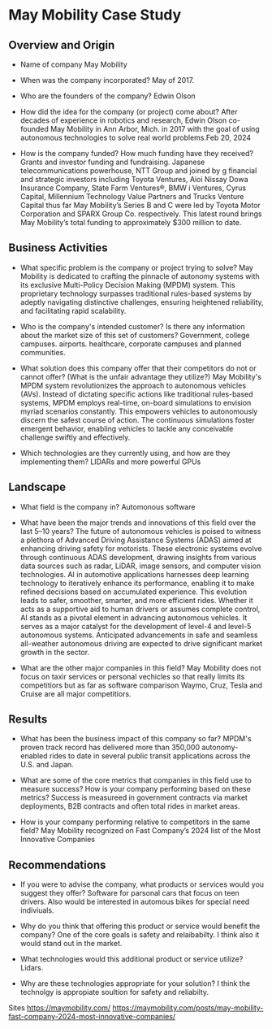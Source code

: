 # May Mobility Case Study 

## Overview and Origin

* Name of company
May Mobility 

* When was the company incorporated? May of 2017.

* Who are the founders of the company? Edwin Olson

* How did the idea for the company (or project) come about? After decades of experience in robotics and research, Edwin Olson co-founded May Mobility in Ann Arbor, Mich. in 2017 with the goal of using autonomous technologies to solve real world problems.Feb 20, 2024

* How is the company funded? How much funding have they received? Grants and investor funding and fundraising. Japanese telecommunications powerhouse, NTT Group and joined by g financial and strategic investors including Toyota Ventures, Aioi Nissay Dowa Insurance Company, State Farm Ventures®, BMW i Ventures, Cyrus Capital, Millennium Technology Value Partners and Trucks Venture Capital thus far May Mobility’s Series B and C were led by Toyota Motor Corporation and SPARX Group Co. respectively. This latest round brings May Mobility’s total funding to approximately $300 million to date.


## Business Activities

* What specific problem is the company or project trying to solve? May Mobility is dedicated to crafting the pinnacle of autonomy systems with its exclusive Multi-Policy Decision Making (MPDM) system. This proprietary technology surpasses traditional rules-based systems by adeptly navigating distinctive challenges, ensuring heightened reliability, and facilitating rapid scalability.


* Who is the company's intended customer? Is there any information about the market size of this set of customers? Government, college campuses. airports. healthcare, corporate campuses and planned communities. 

* What solution does this company offer that their competitors do not or cannot offer? (What is the unfair advantage they utilize?) 
May Mobility's MPDM system revolutionizes the approach to autonomous vehicles (AVs). Instead of dictating specific actions like traditional rules-based systems, MPDM employs real-time, on-board simulations to envision myriad scenarios constantly. This empowers vehicles to autonomously discern the safest course of action. The continuous simulations foster emergent behavior, enabling vehicles to tackle any conceivable challenge swiftly and effectively.

* Which technologies are they currently using, and how are they implementing them? LIDARs and more powerful GPUs 


## Landscape

* What field is the company in? Automonous software

* What have been the major trends and innovations of this field over the last 5&ndash;10 years? 
The future of autonomous vehicles is poised to witness a plethora of Advanced Driving Assistance Systems (ADAS) aimed at enhancing driving safety for motorists. These electronic systems evolve through continuous ADAS development, drawing insights from various data sources such as radar, LiDAR, image sensors, and computer vision technologies. AI in automotive applications harnesses deep learning technology to iteratively enhance its performance, enabling it to make refined decisions based on accumulated experience. This evolution leads to safer, smoother, smarter, and more efficient rides. Whether it acts as a supportive aid to human drivers or assumes complete control, AI stands as a pivotal element in advancing autonomous vehicles. It serves as a major catalyst for the development of level-4 and level-5 autonomous systems. Anticipated advancements in safe and seamless all-weather autonomous driving are expected to drive significant market growth in the sector.

* What are the other major companies in this field?  May Mobility does not focus on taxir services or personal vechicles so that really limits its competitiors but as far as software comparison Waymo, Cruz, Tesla and Cruise are all major competitiors.

## Results

* What has been the business impact of this company so far? MPDM's proven track record has delivered more than 350,000 autonomy-enabled rides to date in several public transit applications across the U.S. and Japan.

* What are some of the core metrics that companies in this field use to measure success? How is your company performing based on these metrics? Success is measureed in government contracts via market deployments, B2B contracts and often total rides in market areas. 

* How is your company performing relative to competitors in the same field? May Mobility recognized on Fast Company’s 2024 list of the Most Innovative Companies
  
## Recommendations

* If you were to advise the company, what products or services would you suggest they offer? Software for parsonal cars that focus on teen drivers. Also would be interested in automous bikes for special need indiviuals.  

* Why do you think that offering this product or service would benefit the company? One of the core goals is safety and relaibabilty. I think also it would stand out in the market. 

* What technologies would this additional product or service utilize? Lidars. 

* Why are these technologies appropriate for your solution? I think the technolgy is appropiate soultion for safety and reliabilty. 

Sites
https://maymobility.com/
https://maymobility.com/posts/may-mobility-fast-company-2024-most-innovative-companies/



